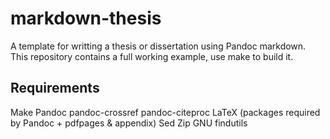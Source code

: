 # markdown-thesis
A template for writting a thesis or dissertation using Pandoc markdown.
This repository contains a full working example, use make to build it.

## Requirements
Make
Pandoc
pandoc-crossref
pandoc-citeproc
LaTeX (packages required by Pandoc + pdfpages & appendix)
Sed
Zip
GNU findutils
